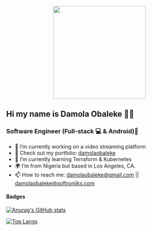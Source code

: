 <div id="header" align="center">
  <img src="https://thumbs.gfycat.com/EvilNextDevilfish-small.gif" width="250"/>
</div>

## Hi my name is Damola Obaleke 👋🏾


### Software Engineer (Full-stack 💻 & Android)📱

- 👾 I’m currently working on a video streaming platform
- 🧠   Check out my portfolio: <a href="https://damolaobaleke.softroniiks.com">damolaobaleke<a/>
- 🌱 I’m currently learning Terraform & Kubernetes
- 🌍 I’m from Nigeria but based in Los Angeles, CA.
- 📫 How to reach me: damolaobaleke@gmail.com || damolaobaleke@softroniiks.com

#### Badges 
[![Anurag's GitHub stats](https://github-readme-stats.vercel.app/api?username=damolaobaleke&count_private=true&theme=midnight-purple)](https://github.com/anuraghazra/github-readme-stats)


[![Top Langs](https://github-readme-stats.vercel.app/api/top-langs/?username=damolaobaleke&theme=darcula)](https://github.com/anuraghazra/github-readme-stats)

